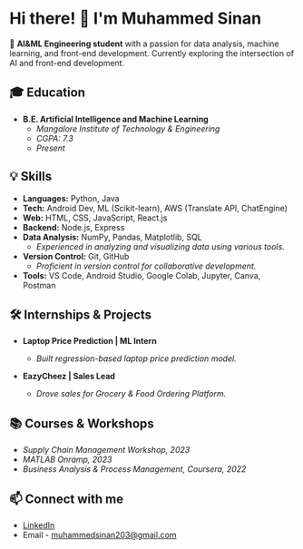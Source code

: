 # Hi there! 👋 I'm Muhammed Sinan

🚀 **AI&ML Engineering student** with a passion for data analysis, machine learning, and front-end development. Currently exploring the intersection of AI and front-end development.

## 🎓 Education
- **B.E. Artificial Intelligence and Machine Learning**
  - *Mangalore Institute of Technology & Engineering*
  - *CGPA: 7.3*
  - *Present*

## 💡 Skills
- **Languages:** Python, Java
- **Tech:** Android Dev, ML (Scikit-learn), AWS (Translate API, ChatEngine)
- **Web:** HTML, CSS, JavaScript, React.js
- **Backend:** Node.js, Express
- **Data Analysis:** NumPy, Pandas, Matplotlib, SQL
  - *Experienced in analyzing and visualizing data using various tools.*
- **Version Control:** Git, GitHub
  - *Proficient in version control for collaborative development.*
- **Tools:** VS Code, Android Studio, Google Colab, Jupyter, Canva, Postman


## 🛠 Internships & Projects
- **Laptop Price Prediction | ML Intern**
  - *Built regression-based laptop price prediction model.*

- **EazyCheez | Sales Lead**
  - *Drove sales for Grocery & Food Ordering Platform.*

## 📚 Courses & Workshops
- *Supply Chain Management Workshop, 2023*
- *MATLAB Onramp, 2023*
- *Business Analysis & Process Management, Coursera, 2022*

## 📫 Connect with me
- [LinkedIn](https://www.linkedin.com/in/muhammed-sinan-87a81a254/)
- Email - muhammedsinan203@gmail.com
